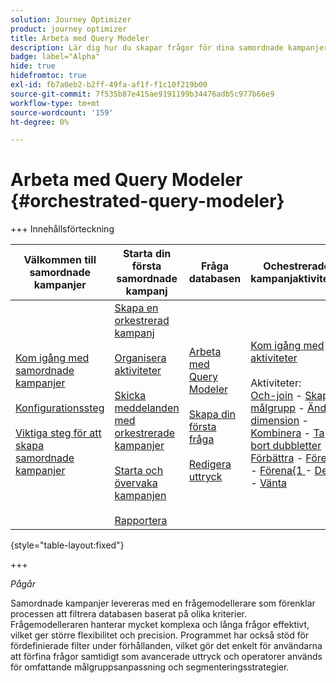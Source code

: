 ```yaml
---
solution: Journey Optimizer
product: journey optimizer
title: Arbeta med Query Modeler
description: Lär dig hur du skapar frågor för dina samordnade kampanjer
badge: label="Alpha"
hide: true
hidefromtoc: true
exl-id: fb7a0eb2-b2ff-49fa-af1f-f1c10f219b00
source-git-commit: 7f535b87e415ae9191199b34476adb5c977b66e9
workflow-type: tm+mt
source-wordcount: '159'
ht-degree: 0%

---
```



# Arbeta med Query Modeler {#orchestrated-query-modeler}

+++ Innehållsförteckning

| Välkommen till samordnade kampanjer | Starta din första samordnade kampanj | Fråga databasen | Ochestrerade kampanjaktiviteter |
|---|---|---|---|
| [Kom igång med samordnade kampanjer](gs-orchestrated-campaigns.md)<br/><br/>[Konfigurationssteg](configuration-steps.md)<br/><br/>[Viktiga steg för att skapa samordnade kampanjer](gs-campaign-creation.md) | [Skapa en orkestrerad kampanj](create-orchestrated-campaign.md)<br/><br/>[Organisera aktiviteter](orchestrate-activities.md)<br/><br/>[Skicka meddelanden med orkestrerade kampanjer](send-messages.md)<br/><br/>[Starta och övervaka kampanjen](start-monitor-campaigns.md)<br/><br/>[Rapportera](reporting-campaigns.md) | [Arbeta med Query Modeler](orchestrated-query-modeler.md)<br/><br/>[Skapa din första fråga](build-query.md)<br/><br/>[Redigera uttryck](edit-expressions.md) | [Kom igång med aktiviteter](activities/about-activities.md)<br/><br/>Aktiviteter:<br/>[Och-join](activities/and-join.md) - [Skapa målgrupp](activities/build-audience.md) - [Ändra dimension](activities/change-dimension.md) - [Kombinera](activities/combine.md) - [Ta bort dubbletter](activities/deduplication.md) - [Förbättra](activities/enrichment.md) - [Förena](activities/fork.md) - [Förena&lbrace;1 ](activities/reconciliation.md) - [Dela](activities/split.md) - [Vänta](activities/wait.md) |

{style="table-layout:fixed"}

+++

*Pågår*

Samordnade kampanjer levereras med en frågemodellerare som förenklar processen att filtrera databasen baserat på olika kriterier. Frågemodelleraren hanterar mycket komplexa och långa frågor effektivt, vilket ger större flexibilitet och precision. Programmet har också stöd för fördefinierade filter under förhållanden, vilket gör det enkelt för användarna att förfina frågor samtidigt som avancerade uttryck och operatorer används för omfattande målgruppsanpassning och segmenteringsstrategier.

<!--rapatrier docs utiles de la doc Web UI -->

